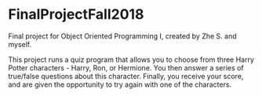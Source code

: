 # FinalProjectFall2018
Final project for Object Oriented Programming I, created by Zhe S. and myself.

This project runs a quiz program that allows you to choose from three Harry Potter characters - Harry, Ron, or Hermione.
You then answer a series of true/false questions about this character.
Finally, you receive your score, and are given the opportunity to try again with one of the characters.

